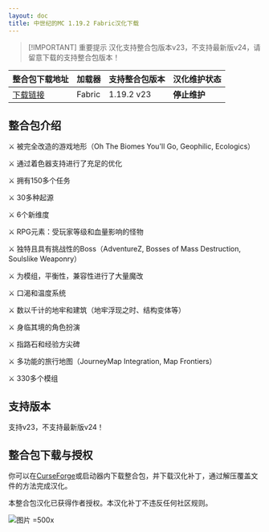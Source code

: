 ```yaml
---
layout: doc
title: 中世纪的MC 1.19.2 Fabric汉化下载
---
```


> [!IMPORTANT] 重要提示
> 汉化支持整合包版本v23，不支持最新版v24，请留意下载的支持整合包版本！

<DownloadLinks :methods="[
  { id: 'quark-lanzou', text: '下载汉化', icon: '/imgs/logo/logo_64.png', lanzouLink: 'https://vmhanhuazu.lanzoui.com/s/mmc1-19-2-fabric-vmct', quarkLink: 'https://pan.quark.cn/s/c90aab011784' },
  { id: 'bilibili', text: '专栏介绍', icon: '/imgs/svg/bilibili.svg', link: 'https://www.bilibili.com/read/cv26040553' },
  { id: 'lazy', text: '懒汉下载', icon: '/imgs/lazydl.png', link: 'https://vmhanhuazu.lanzoui.com/s/mmc1-19-2-fabric-vmct' }
]" />

| 整合包下载地址                                                                    | 加载器 | 支持整合包版本 | 汉化维护状态 |
| :-------------------------------------------------------------------------------- | :----- | :------------- | :----------- |
| [下载链接](https://www.curseforge.com/minecraft/modpacks/medieval-mc-fabric-mmc1) | Fabric | 1.19.2 v23     | **停止维护** |

## 整合包介绍

:crossed_swords: 被完全改造的游戏地形（Oh The Biomes You'll Go, Geophilic, Ecologics）

:crossed_swords: 通过着色器支持进行了充足的优化

:crossed_swords: 拥有150多个任务

:crossed_swords: 30多种起源

:crossed_swords: 6个新维度

:crossed_swords: RPG元素：受玩家等级和血量影响的怪物

:crossed_swords: 独特且具有挑战性的Boss（AdventureZ, Bosses of Mass Destruction, Soulslike Weaponry）

:crossed_swords: 为模组，平衡性，兼容性进行了大量魔改

:crossed_swords: 口渴和温度系统

:crossed_swords: 数以千计的地牢和建筑（地牢浮现之时、结构变体等）

:crossed_swords: 身临其境的角色扮演

:crossed_swords: 指路石和经验方尖碑

:crossed_swords: 多功能的旅行地图（JourneyMap Integration, Map Frontiers）

:crossed_swords: 330多个模组

## 支持版本

支持v23，不支持最新版v24！

## 整合包下载与授权

你可以在[CurseForge](https://www.curseforge.com/minecraft/modpacks/medieval-mc-fabric-mmc1)或启动器内下载整合包，并下载汉化补丁，通过解压覆盖文件的方法完成汉化。

本整合包汉化已获得作者授权。本汉化补丁不违反任何社区规则。

![图片 =500x](/imgs/authorization/mmc.png)

<DocSupport />
